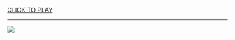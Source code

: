 
<a href="https://premium76.site?title=mini_golf_game_unblocked&ref=13M">CLICK TO PLAY</a></h3>
<hr>

<a href="https://premium76.site?title=mini_golf_game_unblocked&ref=13M"><img src="https://clearcache.store/games.png"></a>


